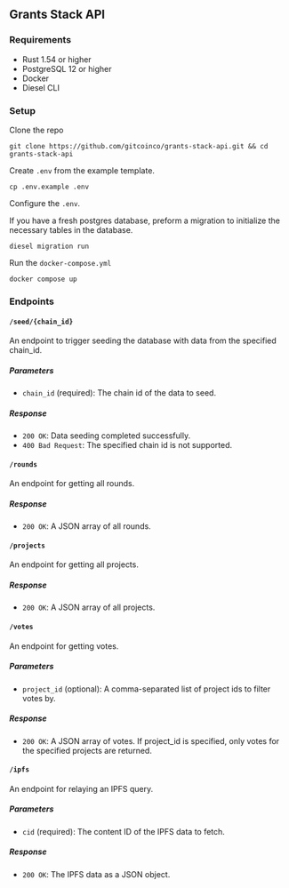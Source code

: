 ## Grants Stack API

### Requirements

- Rust 1.54 or higher
- PostgreSQL 12 or higher
- Docker
- Diesel CLI

### Setup

Clone the repo

```shell
git clone https://github.com/gitcoinco/grants-stack-api.git && cd grants-stack-api
```

Create `.env` from the example template.

```shell
cp .env.example .env
```

Configure the `.env`.

If you have a fresh postgres database, preform a migration to initialize the necessary tables in the database.

```shell
diesel migration run
```

Run the `docker-compose.yml`

```shell
docker compose up
```

### Endpoints

#### `/seed/{chain_id}`

An endpoint to trigger seeding the database with data from the specified chain_id.

##### Parameters

- `chain_id` (required): The chain id of the data to seed.

##### Response

- `200 OK`: Data seeding completed successfully.
- `400 Bad Request`: The specified chain id is not supported.

#### `/rounds`

An endpoint for getting all rounds.

##### Response

- `200 OK`: A JSON array of all rounds.

#### `/projects`

An endpoint for getting all projects.

##### Response

- `200 OK`: A JSON array of all projects.

#### `/votes`

An endpoint for getting votes.

##### Parameters

- `project_id` (optional): A comma-separated list of project ids to filter votes by.

##### Response

- `200 OK`: A JSON array of votes. If project_id is specified, only votes for the specified projects are returned.

#### `/ipfs`

An endpoint for relaying an IPFS query.

##### Parameters

- `cid` (required): The content ID of the IPFS data to fetch.

##### Response

- `200 OK`: The IPFS data as a JSON object.
